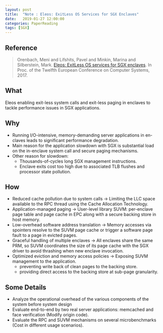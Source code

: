 ```yaml
---
layout: post
title:  "Note : Eleos: ExitLess OS Services for SGX Enclaves"
date:   2019-01-27 12:00:00
categories: PaperReading
tags: [SGX]
---
```


## Reference

> Orenbach, Meni and Lifshits, Pavel and Minkin, Marina and Silberstein, Mark. [Eleos: ExitLess OS services for SGX enclaves](https://dl.acm.org/citation.cfm?id=3064219). In Proc. of the Twelfth European Conference on Computer Systems, 2017. 

## What

Eleos enabling exit-less system calls and exit-less paging in enclaves to tackle performance issues in SGX applications. 
<!-- more -->

## Why

* Running I/O-intensive, memory-demanding server applications in en-claves leads to significant performance degradation. 
* Main reason for the application slowdown with SGX is substantial load on the in-enclave system call and secure paging mechanisms.
* Other reason for slowdown:
    * Thousands-of-cycles long SGX management instructions.
    * Enclave exits cost too high due to associated TLB flushes and processor state pollution.

## How

* Reduced cache pollution due to system calls -> Limiting the LLC space available to the RPC thread using the Cache Allocation Technology.
* Application-managed paging -> User-level library SUVM: per-enclave page table and page cache in EPC along with a secure backing store in host memory.
* Low-overhead software address translation -> Memory accesses via spointers resolve to the SUVM page cache or trigger a software page fault to a page in evicted pages. 
* Graceful handling of multiple enclaves -> All enclaves share the same PRM, so SUVM coordinates the size of its page cache with the SGX driver to avoid thrashing when new enclave invocation. 
* Optimized eviction and memory access policies -> Exposing SUVM management to the application. 
    * preventing write back of clean pages to the backing store.
    * providing direct access to the backing store at sub-page granularity. 

## Some Details

* Analyze the operational overhead of the various components of the system before system design
* Evaluate end-to-end by two real server applications: memcached and face verification (Modify origin code).
* Evaluate the RPC and SUVM mechanisms on several microbenchmarks (Cost in different usage scenarios).
